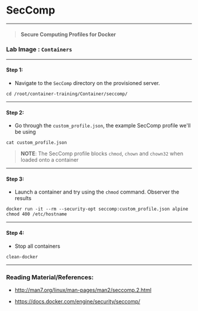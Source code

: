 # **SecComp**

---

> #### Secure Computing Profiles for Docker

### **Lab Image : `Containers`**

---

#### Step 1:

* Navigate to the `SecComp` directory on the provisioned server.

```
cd /root/container-training/Container/seccomp/
```

---

#### Step 2:

* Go through the `custom_profile.json`, the example SecComp profile we'll be using

```commandline
cat custom_profile.json
```

> **NOTE**: The SecComp profile blocks `chmod`, `chown` and `chown32` when loaded onto a container

---

#### Step 3:

* Launch a container and try using the `chmod` command. Observer the results

```commandline
docker run -it --rm --security-opt seccomp:custom_profile.json alpine chmod 400 /etc/hostname
```

---

#### Step 4:

* Stop all containers

```commandline
clean-docker
```

---

### Reading Material/References:

* http://man7.org/linux/man-pages/man2/seccomp.2.html

* https://docs.docker.com/engine/security/seccomp/